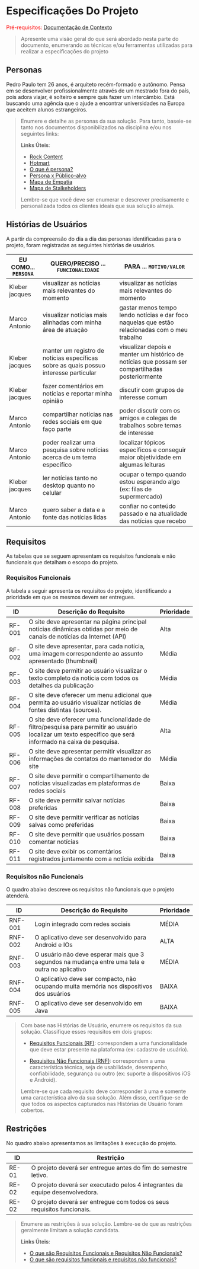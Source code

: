 # Especificações Do Projeto

<span style="color:red">Pré-requisitos: <a href="1-Contexto.md"> Documentação de Contexto</a></span>

> Apresente uma visão geral do que será abordado nesta parte do
> documento, enumerando as técnicas e/ou ferramentas utilizadas para
> realizar a especificações do projeto

## Personas

Pedro Paulo tem 26 anos, é arquiteto recém-formado e autônomo. Pensa em
se desenvolver profissionalmente através de um mestrado fora do país,
pois adora viajar, é solteiro e sempre quis fazer um intercâmbio. Está
buscando uma agência que o ajude a encontrar universidades na Europa
que aceitem alunos estrangeiros.


> Enumere e detalhe as personas da sua solução. Para
> tanto, baseie-se tanto nos documentos disponibilizados na disciplina
> e/ou nos seguintes links:
>
> **Links Úteis**:
> - [Rock Content](https://rockcontent.com/blog/personas/)
> - [Hotmart](https://blog.hotmart.com/pt-br/como-criar-persona-negocio/)
> - [O que é persona?](https://resultadosdigitais.com.br/blog/persona-o-que-e/)
> - [Persona x Público-alvo](https://flammo.com.br/blog/persona-e-publico-alvo-qual-a-diferenca/)
> - [Mapa de Empatia](https://resultadosdigitais.com.br/blog/mapa-da-empatia/)
> - [Mapa de Stalkeholders](https://www.racecomunicacao.com.br/blog/como-fazer-o-mapeamento-de-stakeholders/)
>
> Lembre-se que você deve ser enumerar e descrever precisamente e
> personalizada todos os clientes ideais que sua solução almeja.

## Histórias de Usuários

A partir  da  compreensão  do  dia  a  dia  das  personas  identificadas  para  o projeto,  foram registradas as seguintes histórias de usuários.


|EU COMO... `PERSONA`| QUERO/PRECISO ... `FUNCIONALIDADE`                                                   |PARA ... `MOTIVO/VALOR`                                                                           |
|--------------------|--------------------------------------------------------------------------------------|--------------------------------------------------------------------------------------------------|
|Kleber jacques      | visualizar as notícias mais relevantes do momento                                    | visualizar as notícias mais relevantes do momento                                                |
|Marco Antonio       | visualizar notícias mais alinhadas com minha área de atuação                         | gastar menos tempo lendo notícias e dar foco naquelas que estão relacionadas com o meu trabalho  |
|Kleber jacques      | manter um registro de notícias específicas sobre as quais possuo interesse particular| visualizar depois e manter um histórico de notícias que possam ser compartilhadas posteriormente |
|Kleber jacques      | fazer comentários em notícias e reportar minha opinião                               | discutir com grupos de interesse comum                                                           |
|Marco Antonio       | compartilhar notícias nas redes sociais em que faço parte                            | poder discutir com os amigos e colegas de trabalhos sobre temas de interesse                     |
|Marco Antonio       | poder realizar uma pesquisa sobre notícias acerca de um tema específico              | localizar tópicos específicos e conseguir maior objetividade em algumas leituras                 |
|Kleber jacques      | ler notícias tanto no desktop quanto no celular                                      | ocupar o tempo quando estou esperando algo (ex: filas de supermercado)                           |
|Marco Antonio       | quero saber a data e a fonte das notícias lidas                                      | confiar no conteúdo passado e na atualidade das notícias que recebo                              |


## Requisitos

As tabelas que se seguem apresentam os requisitos funcionais e não funcionais que detalham o escopo do projeto.

### Requisitos Funcionais

A  tabela  a  seguir  apresenta  os  requisitos  do  projeto,  identificando  a  prioridade em  que  os mesmos devem ser entregues.


|ID    | Descrição do Requisito  | Prioridade |
|------|-----------------------------------------|----|
|RF-001| O site deve apresentar na página principal notícias dinâmicas obtidas por meio de canais de notícias da Internet (API) | Alta | 
|RF-002| O site deve apresentar, para cada notícia, uma imagem correspondente ao assunto apresentado (thumbnail)   | Média |
|RF-003| O site deve permitir ao usuário visualizar o texto completo da notícia com todos os detalhes da publicação  | Média |
|RF-004| O site deve oferecer um menu adicional que permita ao usuário visualizar notícias de fontes distintas (sources).  | Média |
|RF-005| O site deve oferecer uma funcionalidade de filtro/pesquisa para permitir ao usuário localizar um texto específico que será informado na caixa de pesquisa.  | Alta |
|RF-006| O site deve apresentar permitir visualizar as informações de contatos do mantenedor do site  | Média |
|RF-007| O site deve permitir o compartilhamento de notícias visualizadas em plataformas de redes sociais   | Baixa |
|RF-008| O site deve permitir salvar notícias preferidas  | Baixa |
|RF-009| O site deve permitir verificar as notícias salvas como preferidas   | Baixa |
|RF-010| O site deve permitir que usuários possam comentar notícias   | Baixa |
|RF-011| O site deve exibir os comentários registrados juntamente com a notícia exibida  | Baixa |


### Requisitos não Funcionais

O quadro abaixo descreve os requisitos não funcionais que o projeto atenderá.

|ID     | Descrição do Requisito  |Prioridade |
|-------|-------------------------|----|
|RNF-001| Login integrado com redes sociais | MÉDIA | 
|RNF-002| O aplicativo deve ser desenvolvido para Android e IOs |  ALTA | 
|RNF-003| O usuário não deve esperar mais que 3 segundos na mudança entre uma tela e outra no aplicativo |  MÉDIA | 
|RNF-004| O aplicativo deve ser compacto, não ocupando muita memória nos dispositivos dos usuários |  BAIXA | 
|RNF-005| O aplicativo deve ser desenvolvido em Java |  BAIXA | 


> Com base nas Histórias de Usuário, enumere os requisitos da sua
> solução. Classifique esses requisitos em dois grupos:
>
> - [Requisitos Funcionais
>   (RF)](https://pt.wikipedia.org/wiki/Requisito_funcional):
>   correspondem a uma funcionalidade que deve estar presente na
>   plataforma (ex: cadastro de usuário).
>
> - [Requisitos Não Funcionais
>   (RNF)](https://pt.wikipedia.org/wiki/Requisito_n%C3%A3o_funcional):
>   correspondem a uma característica técnica, seja de usabilidade,
>   desempenho, confiabilidade, segurança ou outro (ex: suporte a
>   dispositivos iOS e Android).
>
> Lembre-se que cada requisito deve corresponder à uma e somente uma
> característica alvo da sua solução. Além disso, certifique-se de que
> todos os aspectos capturados nas Histórias de Usuário foram cobertos.

## Restrições

No quadro abaixo apresentamos as limitações à execução do projeto. 

|ID| Restrição                                             |
|--|-------------------------------------------------------|
|RE-01| O projeto deverá ser entregue antes do fim do semestre letivo. |
|RE-02| O projeto deverá ser executado pelos 4 integrantes da equipe desenvolvedora. |
|RE-02| O projeto deverá ser entregue com todos os seus requisitos funcionais. |


> Enumere as restrições à sua solução. Lembre-se de que as restrições
> geralmente limitam a solução candidata.
> 
> **Links Úteis**:
> - [O que são Requisitos Funcionais e Requisitos Não Funcionais?](https://codificar.com.br/requisitos-funcionais-nao-funcionais/)
> - [O que são requisitos funcionais e requisitos não funcionais?](https://analisederequisitos.com.br/requisitos-funcionais-e-requisitos-nao-funcionais-o-que-sao/)
